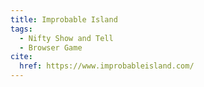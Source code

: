 ```yaml
---
title: Improbable Island
tags:
  - Nifty Show and Tell
  - Browser Game
cite:
  href: https://www.improbableisland.com/
---
```

